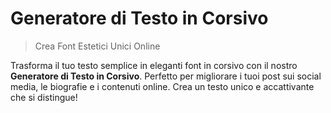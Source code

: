 # Generatore di Testo in Corsivo

> Crea Font Estetici Unici Online

Trasforma il tuo testo semplice in eleganti font in corsivo con il nostro **Generatore di Testo in Corsivo**. Perfetto per migliorare i tuoi post sui social media, le biografie e i contenuti online. Crea un testo unico e accattivante che si distingue!